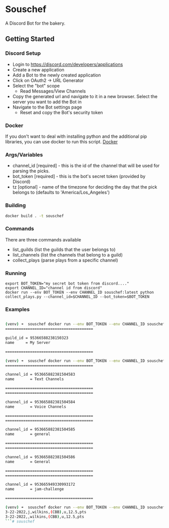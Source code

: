 # Souschef
A Discord Bot for the bakery. 

## Getting Started
### Discord Setup
- Login to https://discord.com/developers/applications
- Create a new application
- Add a Bot to the newly created application
- Click on OAuth2 -> URL Generator
- Select the "bot" scope
  - Read Messages/View Channels
- Copy the generated url and navigate to it in a new browser. Select the server you want to add the Bot in
- Navigate to the Bot settings page
  - Reset and copy the Bot's security token
### Docker
If you don't want to deal with installing python and the additional pip libraries, you can use docker to run this script. [Docker](https://www.docker.com/)

### Args/Variables
* channel_id [required] - this is the id of the channel that will be used for parsing the picks. 
* bot_token  [required] - this is the bot's secret token (provided by Discord)
* tz         [optional] - name of the timezone for deciding the day that the pick belongs to (defaults to 'America/Los_Angeles') 

### Building 

```bash
docker build . -t souschef
```
### Commands
There are three commands available
- list_guilds (list the guilds that the user belongs to)
- list_channels (list the channels that belong to a guild)
- collect_plays (parse plays from a specific channel)

### Running
```
export BOT_TOKEN="my secret bot token from discord...."
export CHANNEL_ID="channel id from discord"
docker run --env BOT_TOKEN --env CHANNEL_ID souschef:latest python collect_plays.py --channel_id=$CHANNEL_ID --bot_token=$BOT_TOKEN
```


### Examples
```bash

(venv) ➜  souschef docker run --env BOT_TOKEN --env CHANNEL_ID souschef:latest python list_guilds.py --bot_token=$BOT_TOKEN
=======================================

guild_id = 95366588238150323
name     = My Server

=======================================

```

```bash
(venv) ➜  souschef docker run --env BOT_TOKEN --env CHANNEL_ID souschef:latest python list_channels.py --guild_id=953665882381504582 --bot_token=$BOT_TOKEN
=======================================

channel_id = 953665882381504583
name       = Text Channels

=======================================
=======================================

channel_id = 953665882381504584
name       = Voice Channels

=======================================
=======================================

channel_id = 953665882381504585
name       = general

=======================================
=======================================

channel_id = 953665882381504586
name       = General

=======================================
=======================================

channel_id = 953665949330993172
name       = jam-challenge

=======================================

```

```bash
(venv) ➜  souschef docker run --env BOT_TOKEN --env CHANNEL_ID souschef:latest python collect_plays.py --channel_id=$CHANNEL_ID --bot_token=$BOT_TOKEN
3-22-2022,j,wilkins,(CBB),u,12.5,pts
3-22-2022,,wilkins,(CBB),u,12.5,pts
```# souschef
